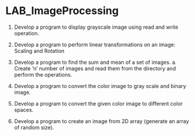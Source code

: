 # LAB_ImageProcessing

1. Develop a program to display grayscale image using read and write operation.
2. Develop a program to perform linear transformations on an image: Scaling and
Rotation
3. Develop a program to find the sum and mean of a set of images.
a. Create ‘n’ number of images and read them from the directory and
perform the operations.

4. Develop a program to convert the color image to gray scale and binary image.
5. Develop a program to convert the given color image to different color spaces.
6. Develop a program to create an image from 2D array (generate an array of
random size).
